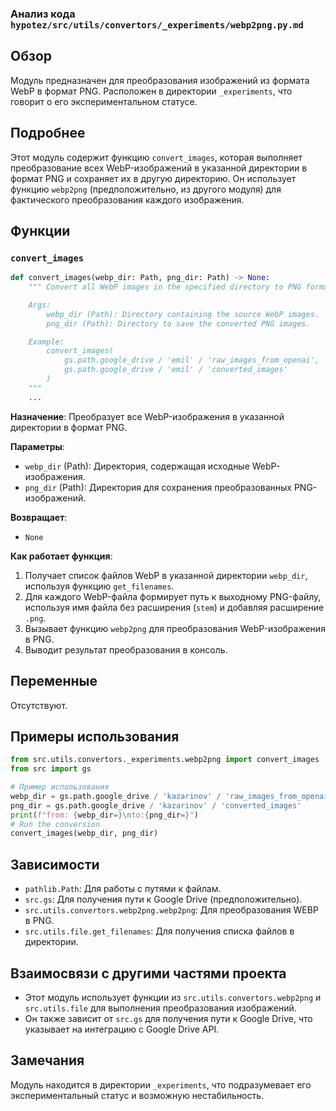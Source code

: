 ### Анализ кода `hypotez/src/utils/convertors/_experiments/webp2png.py.md`

## Обзор

Модуль предназначен для преобразования изображений из формата WebP в формат PNG. Расположен в директории `_experiments`, что говорит о его экспериментальном статусе.

## Подробнее

Этот модуль содержит функцию `convert_images`, которая выполняет преобразование всех WebP-изображений в указанной директории в формат PNG и сохраняет их в другую директорию. Он использует функцию `webp2png` (предположительно, из другого модуля) для фактического преобразования каждого изображения.

## Функции

### `convert_images`

```python
def convert_images(webp_dir: Path, png_dir: Path) -> None:
    """ Convert all WebP images in the specified directory to PNG format.

    Args:
        webp_dir (Path): Directory containing the source WebP images.
        png_dir (Path): Directory to save the converted PNG images.

    Example:
        convert_images(
            gs.path.google_drive / 'emil' / 'raw_images_from_openai',
            gs.path.google_drive / 'emil' / 'converted_images'
        )
    """
    ...
```

**Назначение**:
Преобразует все WebP-изображения в указанной директории в формат PNG.

**Параметры**:

*   `webp_dir` (Path): Директория, содержащая исходные WebP-изображения.
*   `png_dir` (Path): Директория для сохранения преобразованных PNG-изображений.

**Возвращает**:

*   `None`

**Как работает функция**:

1.  Получает список файлов WebP в указанной директории `webp_dir`, используя функцию `get_filenames`.
2.  Для каждого WebP-файла формирует путь к выходному PNG-файлу, используя имя файла без расширения (`stem`) и добавляя расширение `.png`.
3.  Вызывает функцию `webp2png` для преобразования WebP-изображения в PNG.
4.  Выводит результат преобразования в консоль.

## Переменные

Отсутствуют.

## Примеры использования

```python
from src.utils.convertors._experiments.webp2png import convert_images
from src import gs

# Пример использования
webp_dir = gs.path.google_drive / 'kazarinov' / 'raw_images_from_openai'
png_dir = gs.path.google_drive / 'kazarinov' / 'converted_images'
print(f"from: {webp_dir=}\nto:{png_dir=}")
# Run the conversion
convert_images(webp_dir, png_dir)
```

## Зависимости

*   `pathlib.Path`: Для работы с путями к файлам.
*   `src.gs`: Для получения пути к Google Drive (предположительно).
*   `src.utils.convertors.webp2png.webp2png`: Для преобразования WEBP в PNG.
*   `src.utils.file.get_filenames`: Для получения списка файлов в директории.

## Взаимосвязи с другими частями проекта

*   Этот модуль использует функции из `src.utils.convertors.webp2png` и `src.utils.file` для выполнения преобразования изображений.
*   Он также зависит от `src.gs` для получения пути к Google Drive, что указывает на интеграцию с Google Drive API.

## Замечания

Модуль находится в директории `_experiments`, что подразумевает его экспериментальный статус и возможную нестабильность.